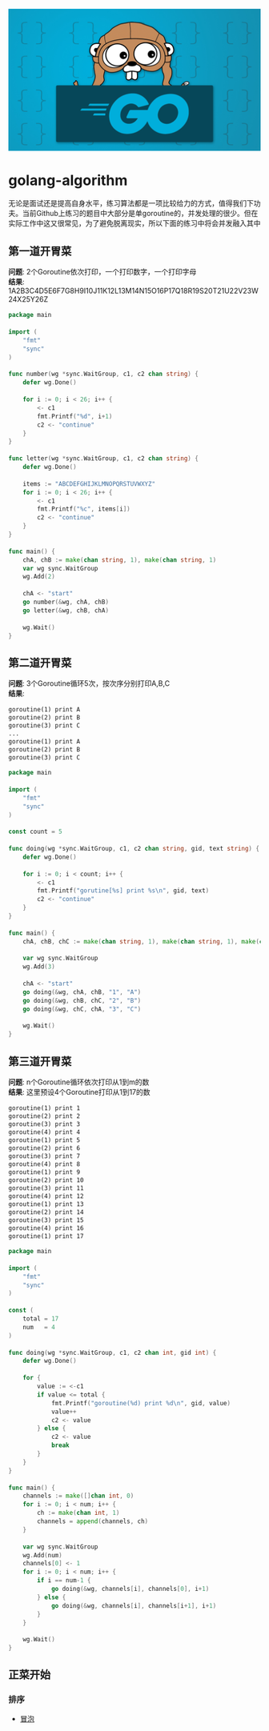 ![banner](docs/images/golang-banner.jpg)
# golang-algorithm
无论是面试还是提高自身水平，练习算法都是一项比较给力的方式，值得我们下功夫。当前Github上练习的题目中大部分是单goroutine的，并发处理的很少。但在实际工作中这又很常见，为了避免脱离现实，所以下面的练习中将会并发融入其中

## 第一道开胃菜
**问题**: 2个Goroutine依次打印，一个打印数字，一个打印字母<br>
**结果**: 1A2B3C4D5E6F7G8H9I10J11K12L13M14N15O16P17Q18R19S20T21U22V23W24X25Y26Z
```go
package main

import (
    "fmt"
    "sync"
)

func number(wg *sync.WaitGroup, c1, c2 chan string) {
    defer wg.Done()

    for i := 0; i < 26; i++ {
        <- c1
        fmt.Printf("%d", i+1)
        c2 <- "continue"
    }
}

func letter(wg *sync.WaitGroup, c1, c2 chan string) {
    defer wg.Done()

    items := "ABCDEFGHIJKLMNOPQRSTUVWXYZ"
    for i := 0; i < 26; i++ {
        <- c1
        fmt.Printf("%c", items[i])
        c2 <- "continue"
    }
}

func main() {
    chA, chB := make(chan string, 1), make(chan string, 1)
    var wg sync.WaitGroup
    wg.Add(2)

    chA <- "start"
    go number(&wg, chA, chB)
    go letter(&wg, chB, chA)

    wg.Wait()
}
```
## 第二道开胃菜
**问题**: 3个Goroutine循环5次，按次序分别打印A,B,C<br>
**结果**:
```
goroutine(1) print A
goroutine(2) print B
goroutine(3) print C
...
goroutine(1) print A
goroutine(2) print B
goroutine(3) print C
```

```go
package main

import (
    "fmt"
    "sync"
)

const count = 5

func doing(wg *sync.WaitGroup, c1, c2 chan string, gid, text string) {
    defer wg.Done()

    for i := 0; i < count; i++ {
        <- c1
        fmt.Printf("gorutine[%s] print %s\n", gid, text)
        c2 <- "continue"
    }
}

func main() {
    chA, chB, chC := make(chan string, 1), make(chan string, 1), make(chan string, 1)

    var wg sync.WaitGroup
    wg.Add(3)

    chA <- "start"
    go doing(&wg, chA, chB, "1", "A")
    go doing(&wg, chB, chC, "2", "B")
    go doing(&wg, chC, chA, "3", "C")

    wg.Wait()
}
```
## 第三道开胃菜
**问题**: n个Goroutine循环依次打印从1到m的数<br>
**结果**: 这里预设4个Goroutine打印从1到17的数
```
goroutine(1) print 1
goroutine(2) print 2
goroutine(3) print 3
goroutine(4) print 4
goroutine(1) print 5
goroutine(2) print 6
goroutine(3) print 7
goroutine(4) print 8
goroutine(1) print 9
goroutine(2) print 10
goroutine(3) print 11
goroutine(4) print 12
goroutine(1) print 13
goroutine(2) print 14
goroutine(3) print 15
goroutine(4) print 16
goroutine(1) print 17
```

```go
package main

import (
    "fmt"
    "sync"
)

const (
    total = 17
    num   = 4
)

func doing(wg *sync.WaitGroup, c1, c2 chan int, gid int) {
    defer wg.Done()

    for {
        value := <-c1
        if value <= total {
            fmt.Printf("goroutine(%d) print %d\n", gid, value)
            value++
            c2 <- value
        } else {
            c2 <- value
            break
        }
    }
}

func main() {
    channels := make([]chan int, 0)
    for i := 0; i < num; i++ {
        ch := make(chan int, 1)
        channels = append(channels, ch)
    }

    var wg sync.WaitGroup
    wg.Add(num)
    channels[0] <- 1
    for i := 0; i < num; i++ {
        if i == num-1 {
            go doing(&wg, channels[i], channels[0], i+1)
        } else {
            go doing(&wg, channels[i], channels[i+1], i+1)
        }
    }

    wg.Wait()
}
```

## 正菜开始
### 排序
- [冒泡](internal/sort/bubble)
